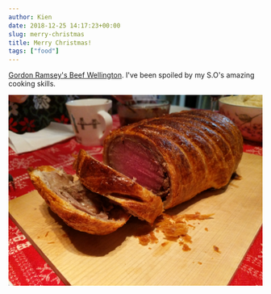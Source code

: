 ```yaml
---
author: Kien
date: 2018-12-25 14:17:23+00:00
slug: merry-christmas
title: Merry Christmas!
tags: ["food"]
---
```


[Gordon Ramsey's Beef Wellington](https://www.youtube.com/watch?v=a2EOAF3zPCc). I've been spoiled by my S.O's amazing cooking skills.

![](./wellington.jpg)

